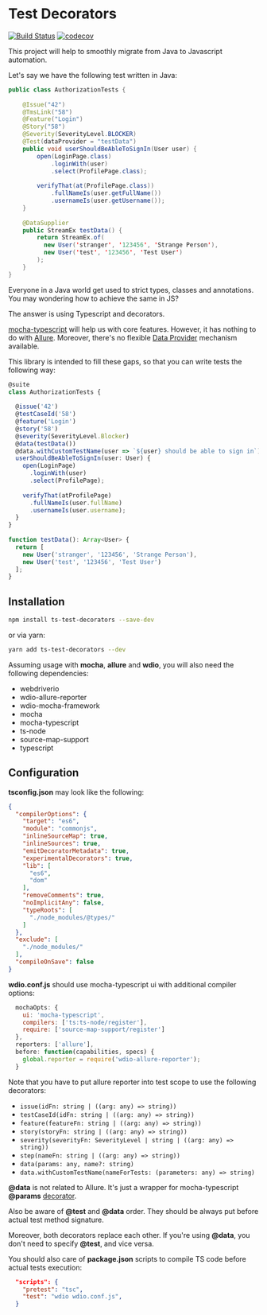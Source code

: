 # Test Decorators

[![Build Status](https://travis-ci.com/sskorol/ts-test-decorators.svg?branch=master)](https://travis-ci.com/sskorol/ts-test-decorators)
[![codecov](https://codecov.io/gh/sskorol/ts-test-decorators/branch/master/graph/badge.svg)](https://codecov.io/gh/sskorol/ts-test-decorators)

This project will help to smoothly migrate from Java to Javascript automation.

Let's say we have the following test written in Java:

```java
public class AuthorizationTests {
    
    @Issue("42")
    @TmsLink("58")
    @Feature("Login")
    @Story("58")
    @Severity(SeverityLevel.BLOCKER)
    @Test(dataProvider = "testData")
    public void userShouldBeAbleToSignIn(User user) {
        open(LoginPage.class)
            .loginWith(user)
            .select(ProfilePage.class);
    
        verifyThat(at(ProfilePage.class))
            .fullNameIs(user.getFullName())
            .usernameIs(user.getUsername());
    }
    
    @DataSupplier
    public StreamEx testData() {
        return StreamEx.of(
          new User('stranger', '123456', 'Strange Person'),
          new User('test', '123456', 'Test User')
        );
    }    
}
```

Everyone in a Java world get used to strict types, classes and annotations.
You may wondering how to achieve the same in JS?

The answer is using Typescript and decorators.

[mocha-typescript](https://github.com/pana-cc/mocha-typescript) will help us with core features.
However, it has nothing to do with [Allure](https://github.com/webdriverio-boneyard/wdio-allure-reporter).
Moreover, there's no flexible [Data Provider](https://github.com/sskorol/test-data-supplier) mechanism available. 

This library is intended to fill these gaps, so that you can write tests the following way:

```typescript
@suite
class AuthorizationTests {
      
  @issue('42')
  @testCaseId('58')
  @feature('Login')
  @story('58')
  @severity(SeverityLevel.Blocker)
  @data(testData())
  @data.withCustomTestName(user => `${user} should be able to sign in`)
  userShouldBeAbleToSignIn(user: User) {
    open(LoginPage)
      .loginWith(user)
      .select(ProfilePage);
    
    verifyThat(atProfilePage)
      .fullNameIs(user.fullName)
      .usernameIs(user.username);
  }
}
    
function testData(): Array<User> {
  return [
    new User('stranger', '123456', 'Strange Person'),
    new User('test', '123456', 'Test User')
  ];
}
``` 
## Installation

```bash
npm install ts-test-decorators --save-dev
```
or via yarn:
```bash
yarn add ts-test-decorators --dev
```
Assuming usage with **mocha**, **allure** and **wdio**, you will also need the following dependencies:
 
 - webdriverio
 - wdio-allure-reporter
 - wdio-mocha-framework
 - mocha
 - mocha-typescript
 - ts-node
 - source-map-support
 - typescript

## Configuration

**tsconfig.json** may look like the following:
```json
{
  "compilerOptions": {
    "target": "es6",
    "module": "commonjs",
    "inlineSourceMap": true,
    "inlineSources": true,
    "emitDecoratorMetadata": true,
    "experimentalDecorators": true,
    "lib": [
      "es6",
      "dom"
    ],
    "removeComments": true,
    "noImplicitAny": false,
    "typeRoots": [
      "./node_modules/@types/"
    ]
  },
  "exclude": [
    "./node_modules/"
  ],
  "compileOnSave": false
}
```
**wdio.conf.js** should use mocha-typescript ui with additional compiler options:
```javascript
  mochaOpts: {
    ui: 'mocha-typescript',
    compilers: ['ts:ts-node/register'],
    require: ['source-map-support/register']
  },
  reporters: ['allure'],
  before: function(capabilities, specs) {
    global.reporter = require('wdio-allure-reporter');
  }
```
Note that you have to put allure reporter into test scope to use the following decorators:

 - `issue(idFn: string | ((arg: any) => string))`
 - `testCaseId(idFn: string | ((arg: any) => string))`
 - `feature(featureFn: string | ((arg: any) => string))`
 - `story(storyFn: string | ((arg: any) => string))`
 - `severity(severityFn: SeverityLevel | string | ((arg: any) => string))`
 - `step(nameFn: string | ((arg: any) => string))`
 - `data(params: any, name?: string)`
 - `data.withCustomTestName(nameForTests: (parameters: any) => string)`

**@data** is not related to Allure. It's just a wrapper for mocha-typescript **@params** [decorator](https://github.com/pana-cc/mocha-typescript/blob/master/test/it/fixtures/params.naming.suite.ts).

Also be aware of **@test** and **@data** order. They should be always put before actual test method signature.

Moreover, both decorators replace each other. If you're using **@data**, you don't need to specify **@test**, and vice versa.  

You should also care of **package.json** scripts to compile TS code before actual tests execution:
```json
  "scripts": {
    "pretest": "tsc",
    "test": "wdio wdio.conf.js",
  }
```
